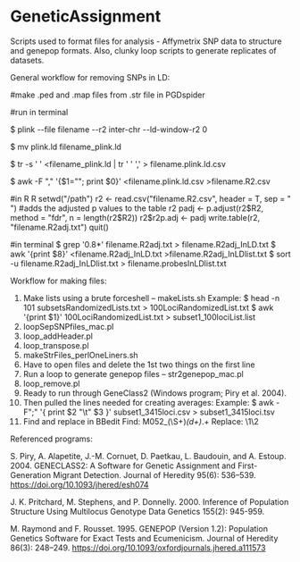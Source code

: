 # GeneticAssignment
Scripts used to format files for analysis - Affymetrix SNP data to structure and genepop formats. Also, clunky loop scripts to generate replicates of datasets.

General workflow for removing SNPs in LD:

#make .ped and .map files from .str file in PGDspider

#run in terminal

$ plink --file filename --r2 inter-chr --ld-window-r2 0

$ mv plink.ld filename_plink.ld

$ tr -s ' ' <filename_plink.ld | tr ' ' ',' > filename.plink.ld.csv

$ awk -F "," '{$1=""; print $0}' <filename.plink.ld.csv >filename.R2.csv

#in R
R
setwd("/path")
r2 <- read.csv("filename.R2.csv", header = T, sep = " ")
#adds the adjusted p values to the table r2
padj <- p.adjust(r2$R2, method = "fdr", n = length(r2$R2))
r2$r2p.adj <- padj
write.table(r2, "filename.R2adj.txt")
quit()

#in terminal
$ grep '0\.8*' filename.R2adj.txt > filename.R2adj_InLD.txt
$ awk '{print $8}' <filename.R2adj_InLD.txt >filename.R2adj_InLDlist.txt
$ sort -u filename.R2adj_InLDlist.txt > filename.probesInLDlist.txt

Workflow for making files:
1. Make lists using a brute forceshell – makeLists.sh
  Example:
  $ head -n 101 subsetsRandomizedLists.txt > 100LociRandomizedList.txt
  $ awk '{print $1}' 100LociRandomizedList.txt > subset1_100lociList.list
2. loopSepSNPfiles_mac.pl
3. loop_addHeader.pl
4. loop_transpose.pl
5. makeStrFiles_perlOneLiners.sh
6. Have to open files and delete the 1st two things on the first line
7. Run a loop to generate genepop files – str2genepop_mac.pl
9. loop_remove.pl
10. Ready to run through GeneClass2 (Windows program; Piry et al. 2004).
11. Then pulled the lines needed for creating averages:
  Example:
  $ awk -F";" '{ print $2 "\t" $3 }' subset1_3415loci.csv > subset1_3415loci.tsv
12. Find and replace in BBedit
  Find: M052_(\S+)_(d+)_.+
  Replace: \1\2

Referenced programs:

S. Piry, A. Alapetite, J.-M. Cornuet, D. Paetkau, L. Baudouin, and A. Estoup. 2004. GENECLASS2: A Software for Genetic Assignment and First-Generation Migrant Detection. Journal of Heredity 95(6): 536–539. https://doi.org/10.1093/jhered/esh074

J. K. Pritchard, M. Stephens, and P. Donnelly. 2000. Inference of Population Structure Using Multilocus Genotype Data
Genetics 155(2): 945-959.

M. Raymond and F. Rousset. 1995. GENEPOP (Version 1.2): Population Genetics Software for Exact Tests and Ecumenicism. Journal of Heredity 86(3): 248–249. https://doi.org/10.1093/oxfordjournals.jhered.a111573
